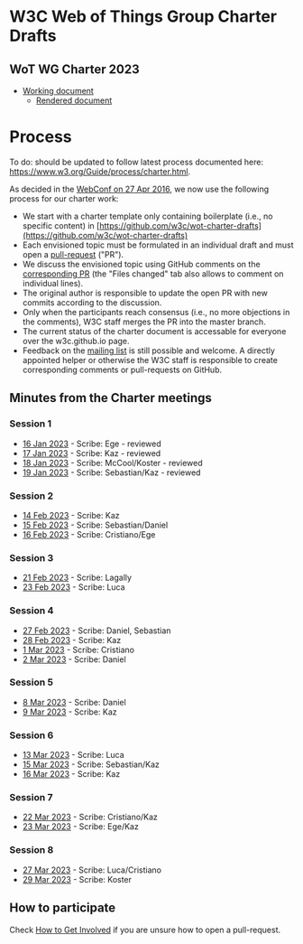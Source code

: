 # W3C Web of Things Group Charter Drafts
## WoT WG Charter 2023
* [Working document](https://github.com/w3c/wot-charter-drafts/blob/main/wot-wg-2023-draft.html)
  * [Rendered document](https://w3c.github.io/wot-charter-drafts/wot-wg-2023-draft.html)
  
# Process
To do: should be updated to follow latest process documented here: https://www.w3.org/Guide/process/charter.html.

As decided in the [WebConf on 27 Apr 2016](https://www.w3.org/2016/04/27-wot-minutes.html), we now use the following process for our charter work:
* We start with a charter template only containing boilerplate (i.e., no specific content) in [https://github.com/w3c/wot-charter-drafts](https://github.com/w3c/wot-charter-drafts)
* Each envisioned topic must be formulated in an individual draft and must open a [pull-request](https://help.github.com/articles/using-pull-requests/) ("PR").
* We discuss the envisioned topic using GitHub comments on the [corresponding PR](https://github.com/w3c/wot/pulls) (the "Files changed" tab also allows to comment on individual lines).
* The original author is responsible to update the open PR with new commits according to the discussion.
* Only when the participants reach consensus (i.e., no more objections in the comments), W3C staff merges the PR into the master branch.
* The current status of the charter document is accessable for everyone over the w3c.github.io page.
* Feedback on the [mailing list](https://lists.w3.org/Archives/Public/public-wot-wg/) is still possible and welcome. A directly appointed helper or otherwise the W3C staff is responsible to create corresponding comments or pull-requests on GitHub.

## Minutes from the Charter meetings
### Session 1
* [16 Jan 2023](https://www.w3.org/2023/01/16-wot-minutes.html) - Scribe: Ege - reviewed
* [17 Jan 2023](https://www.w3.org/2023/01/17-wot-minutes.html) - Scribe: Kaz - reviewed
* [18 Jan 2023](https://www.w3.org/2023/01/18-wot-minutes.html) - Scribe: McCool/Koster - reviewed
* [19 Jan 2023](https://www.w3.org/2023/01/19-wot-minutes.html) - Scribe: Sebastian/Kaz - reviewed

### Session 2
* [14 Feb 2023](https://www.w3.org/2023/02/14-wot-minutes.html) - Scribe: Kaz
* [15 Feb 2023](https://www.w3.org/2023/02/15-wot-minutes.html) - Scribe: Sebastian/Daniel
* [16 Feb 2023](https://www.w3.org/2023/02/16-wot-minutes.html) - Scribe: Cristiano/Ege

### Session 3
* [21 Feb 2023](https://www.w3.org/2023/02/21-wot-minutes.html) - Scribe: Lagally
* [23 Feb 2023](https://www.w3.org/2023/02/23-wot-minutes.html) - Scribe: Luca

### Session 4
* [27 Feb 2023](https://www.w3.org/2023/02/27-wot-minutes.html) - Scribe: Daniel, Sebastian
* [28 Feb 2023](https://www.w3.org/2023/02/28-wot-minutes.html) - Scribe: Kaz
* [1 Mar 2023](https://www.w3.org/2023/03/01-wot-minutes.html) - Scribe: Cristiano
* [2 Mar 2023](https://www.w3.org/2023/03/02-wot-minutes.html) - Scribe: Daniel

### Session 5
* [8 Mar 2023](https://www.w3.org/2023/03/08-wot-minutes.html) - Scribe: Daniel
* [9 Mar 2023](https://www.w3.org/2023/03/09-wot-minutes.html) - Scribe: Kaz

### Session 6
* [13 Mar 2023](https://www.w3.org/2023/03/13-wot-minutes.html) - Scribe: Luca
* [15 Mar 2023](https://www.w3.org/2023/03/15-wot-minutes.html) - Scribe: Sebastian/Kaz
* [16 Mar 2023](https://www.w3.org/2023/03/16-wot-minutes.html) - Scribe: Kaz

### Session 7
* [22 Mar 2023](https://www.w3.org/2023/03/22-wot-minutes.html) - Scribe: Cristiano/Kaz
* [23 Mar 2023](https://www.w3.org/2023/03/23-wot-minutes.html) - Scribe: Ege/Kaz

### Session 8
* [27 Mar 2023](https://www.w3.org/2023/03/27-wot-minutes.html) - Scribe: Luca/Cristiano
* [29 Mar 2023](https://www.w3.org/2023/03/29-wot-minutes.html) - Scribe: Koster

## How to participate

Check [How to Get Involved](https://github.com/w3c/wot#how-to-get-involved) if you are unsure how to open a pull-request.


